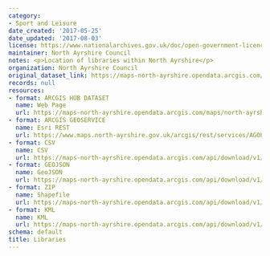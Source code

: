 ```yaml
---
category:
- Sport and Leisure
date_created: '2017-05-25'
date_updated: '2017-08-03'
license: https://www.nationalarchives.gov.uk/doc/open-government-licence/version/3/
maintainer: North Ayrshire Council
notes: <p>Location of libraries within North Ayrshire</p>
organization: North Ayrshire Council
original_dataset_link: https://maps-north-ayrshire.opendata.arcgis.com/maps/north-ayrshire::libraries
records: null
resources:
- format: ARCGIS HUB DATASET
  name: Web Page
  url: https://maps-north-ayrshire.opendata.arcgis.com/maps/north-ayrshire::libraries
- format: ARCGIS GEOSERVICE
  name: Esri REST
  url: https://www.maps.north-ayrshire.gov.uk/arcgis/rest/services/AGOL/Open_Data_Portal2/MapServer/1
- format: CSV
  name: CSV
  url: https://maps-north-ayrshire.opendata.arcgis.com/api/download/v1/items/f7b7f31f4aea495eaf532baa1db5dafb/csv?layers=1
- format: GEOJSON
  name: GeoJSON
  url: https://maps-north-ayrshire.opendata.arcgis.com/api/download/v1/items/f7b7f31f4aea495eaf532baa1db5dafb/geojson?layers=1
- format: ZIP
  name: Shapefile
  url: https://maps-north-ayrshire.opendata.arcgis.com/api/download/v1/items/f7b7f31f4aea495eaf532baa1db5dafb/shapefile?layers=1
- format: KML
  name: KML
  url: https://maps-north-ayrshire.opendata.arcgis.com/api/download/v1/items/f7b7f31f4aea495eaf532baa1db5dafb/kml?layers=1
schema: default
title: Libraries
---
```

